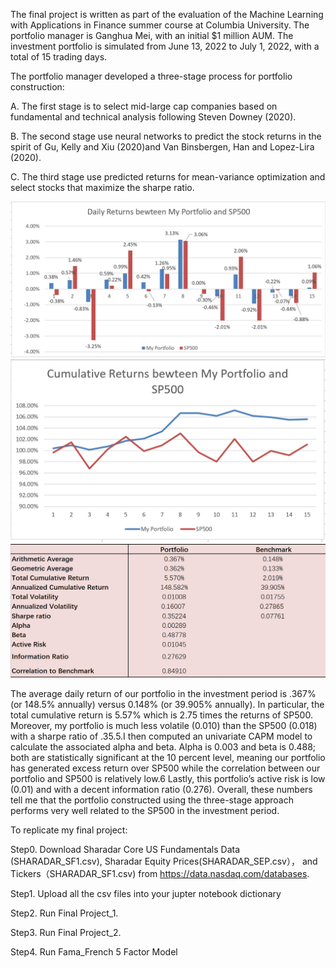 
The final project is written as part of the evaluation of the Machine Learning with
Applications in Finance summer course at Columbia University. The portfolio manager is
Ganghua Mei, with an initial $1 million AUM. The investment portfolio is simulated from
June 13, 2022 to July 1, 2022, with a total of 15 trading days.

The portfolio manager developed a three-stage process for portfolio construction:

A. The first stage is to select mid-large cap companies based on fundamental and
technical analysis following Steven Downey (2020).

B. The second stage use neural networks to predict the stock returns in the spirit of
Gu, Kelly and Xiu (2020)and Van Binsbergen, Han and Lopez-Lira (2020).

C. The third stage use predicted returns for mean-variance optimization and select
stocks that maximize the sharpe ratio.


![plot](https://github.com/gm3044/W4995-ML-for-Finance/blob/main/Final%20Project/Daily%20Returns.PNG)
![plot](https://github.com/gm3044/W4995-ML-for-Finance/blob/main/Final%20Project/Cumulative%20Returns.PNG)
![plot](https://github.com/gm3044/W4995-ML-for-Finance/blob/main/Final%20Project/Descriptive%20Statistics.PNG)

The average daily return of our portfolio in the investment period is .367% (or 148.5% annually) versus 0.148% (or 39.905% annually). In particular,
the total cumulative return is 5.57% which is 2.75 times the returns of SP500. Moreover,
my portfolio is much less volatile (0.010) than the SP500 (0.018) with a sharpe ratio
of .35.5.I then computed an univariate CAPM model to calculate the associated alpha
and beta. Alpha is 0.003 and beta is 0.488; both are statistically significant at the 10
percent level, meaning our portfolio has generated excess return over SP500 while the
correlation between our portfolio and SP500 is relatively low.6 Lastly, this portfolio’s active risk is low (0.01) and with a decent information
ratio (0.276). Overall, these numbers tell me that the portfolio constructed using the
three-stage approach performs very well related to the SP500 in the investment period.


To replicate my final project:

Step0. Download Sharadar Core US Fundamentals Data (SHARADAR_SF1.csv), Sharadar Equity Prices(SHARADAR_SEP.csv）， and Tickers（SHARADAR_SF1.csv) from  https://data.nasdaq.com/databases.

Step1. Upload all the csv files into your jupter notebook dictionary

Step2. Run Final Project_1.

Step3. Run Final Project_2.

Step4. Run Fama_French 5 Factor Model
